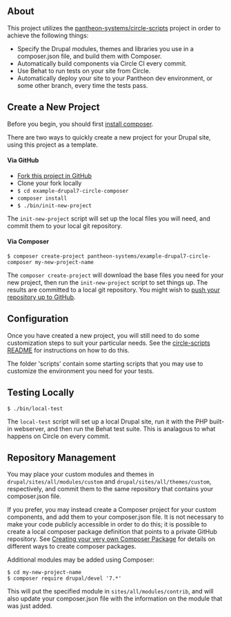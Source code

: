 ## About

This project utilizes the [pantheon-systems/circle-scripts](https://github.com/pantheon-systems/circle-scripts) project in order to achieve the following things:

* Specify the Drupal modules, themes and libraries you use in a composer.json file, and build them with Composer.
* Automatically build components via Circle CI every commit.
* Use Behat to run tests on your site from Circle.
* Automatically deploy your site to your Pantheon dev environment, or some other branch, every time the tests pass.

## Create a New Project

Before you begin, you should first [install composer](https://getcomposer.org/doc/00-intro.md#installation-linux-unix-osx).

There are two ways to quickly create a new project for your Drupal site, using this project as a template.

#### Via GitHub

* [Fork this project in GitHub](https://github.com/pantheon-systems/example-drupal7-circle-composer#fork-destination-box)
* Clone your fork locally
* `$ cd example-drupal7-circle-composer`
* `composer install`
* `$ ./bin/init-new-project`

The `init-new-project` script will set up the local files you will need, and commit them to your local git repository.

#### Via Composer
```
$ composer create-project pantheon-systems/example-drupal7-circle-composer my-new-project-name
```

The `composer create-project` will download the base files you need for your new project, then run the `init-new-project` script to set things up.  The results are committed to a local git repository.  You might wish to [push your repository up to GitHub](https://help.github.com/articles/adding-an-existing-project-to-github-using-the-command-line/).

## Configuration

Once you have created a new project, you will still need to do some customization steps to suit your  particular needs.  See the [circle-scripts README](https://github.com/pantheon-systems/circle-scripts) for instructions on how to do this.

The folder 'scripts' contain some starting scripts that you may use to customize the environment you need for your tests.

## Testing Locally
```
$ ./bin/local-test
```

The `local-test` script will set up a local Drupal site, run it with the PHP built-in webserver, and then run the Behat test suite.  This is analagous to what happens on Circle on every commit.

## Repository Management

You may place your custom modules and themes in `drupal/sites/all/modules/custom` and `drupal/sites/all/themes/custom`, respectively, and commit them to the same repository that contains your composer.json file.

If you prefer, you may instead create a Composer project for your custom components, and add them to your composer.json file.  It is not necessary to make your code publicly accessible in order to do this; it is possible to create a local composer package definition that points to a private GitHub repository. See [Creating your very own Composer Package](https://knpuniversity.com/screencast/question-answer-day/create-composer-package) for details on different ways to create composer packages.

Additional modules may be added using Composer:
```
$ cd my-new-project-name
$ composer require drupal/devel '7.*'
```
This will put the specified module in `sites/all/modules/contrib`, and will also update your composer.json file with the information on the module that was just added.

